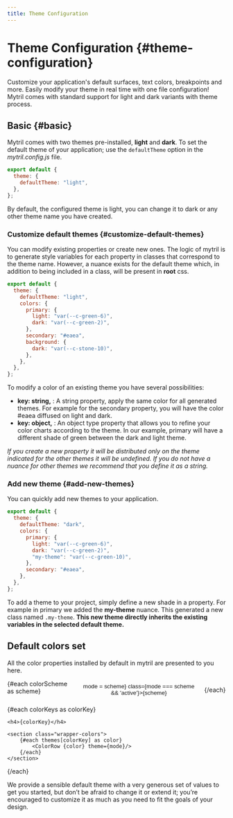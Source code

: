 ```yaml
---
title: Theme Configuration
---
```


<script lang="ts">
    import ColorRow from "./modules/color-row.svelte";
    import { themes, colorScheme } from "mytril/api";

    const colorKeys = Object.keys(themes);
    let mode: string = 'light'
</script>

# Theme Configuration {#theme-configuration}

Customize your application's default surfaces, text colors, breakpoints and more. Easily modify your theme in real time with one file configuration! Mytril comes with standard support for light and dark variants with theme process.

## Basic {#basic}

Mytril comes with two themes pre-installed, **light** and **dark**.
To set the default theme of your application; use the `defaultTheme` option in the _mytril.config.js_ file.

```javascript
export default {
  theme: {
    defaultTheme: "light",
  },
};
```

By default, the configured theme is light, you can change it to dark or any other theme name you have created.

### Customize default themes {#customize-default-themes}

You can modify existing properties or create new ones. The logic of mytril is to generate style variables for each property in classes that correspond to the theme name. However, a nuance exists for the default theme which, in addition to being included in a class, will be present in **root** css.

```javascript
export default {
  theme: {
    defaultTheme: "light",
    colors: {
      primary: {
        light: "var(--c-green-6)",
        dark: "var(--c-green-2)",
      },
      secondary: "#eaea",
      background: {
        dark: "var(--c-stone-10)",
      },
    },
  },
};
```

To modify a color of an existing theme you have several possibilities:

- **key: string,** : A string property, apply the same color for all generated themes. For example for the secondary property, you will have the color #eaea diffused on light and dark.
- **key: object,** : An object type property that allows you to refine your color charts according to the theme. In our example, primary will have a different shade of green between the dark and light theme.

_If you create a new property it will be distributed only on the theme indicated for the other themes it will be undefined. If you do not have a nuance for other themes we recommend that you define it as a string._

### Add new theme {#add-new-themes}

You can quickly add new themes to your application.

```javascript
export default {
  theme: {
    defaultTheme: "dark",
    colors: {
      primary: {
        light: "var(--c-green-6)",
        dark: "var(--c-green-2)",
        "my-theme": "var(--c-green-10)",
      },
      secondary: "#eaea",
    },
  },
};
```

To add a theme to your project, simply define a new shade in a property. For example in primary we added the **my-theme** nuance. This generated a new class named `.my-theme`. **This new theme directly inherits the existing variables in the selected default theme.**

## Default colors set

All the color properties installed by default in mytril are presented to you here.

<div class="select-color-scheme">
{#each colorScheme as scheme}
<button on:click={() => mode = scheme} class={mode === scheme && 'active'}>{scheme}</button>

{/each}

</div>

{#each colorKeys as colorKey}

    <h4>{colorKey}</h4>

    <section class="wrapper-colors">
        {#each themes[colorKey] as color}
            <ColorRow {color} theme={mode}/>
        {/each}
    </section>

{/each}

We provide a sensible default theme with a very generous set of values to get you started, but don’t be afraid to change it or extend it; you’re encouraged to customize it as much as you need to fit the goals of your design.

<style lang="postcss">
    .wrapper-colors {
        display: grid;
        grid-template-rows: 1fr;
        gap: 0.5rem;

        @media (min-width: 544px) {
            grid-template-columns: repeat(2, calc(100% / 2 - 0.5rem));
        }

        @media (min-width: 748px) {
            grid-template-columns: repeat(3, calc((100% / 3 - 0.5rem)));
        }
    }

    .select-color-scheme {
        display: flex;
        width: 100%;
        margin-top: 0.5rem;

        button {
            border: 1px solid var(--c-text-1);
            color: var(--c-text-1);
            border-radius: 1rem;
            padding: 0.25rem 1rem;
            background-color: transparent;
            cursor: pointer;

            &.active {
                border: 1px solid var(--c-brand);
                background-color: var(--c-brand);
            }

            &:first-child {
                margin-left: auto;
            }
            &:last-child {
                margin-left: 0.5rem;
            }
        }
    }
</style>
